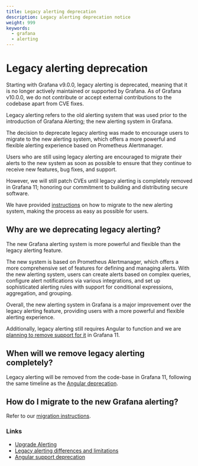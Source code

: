 ```yaml
---
title: Legacy alerting deprecation
description: Legacy alerting deprecation notice
weight: 999
keywords:
  - grafana
  - alerting
---
```


# Legacy alerting deprecation

Starting with Grafana v9.0.0, legacy alerting is deprecated, meaning that it is no longer actively maintained or supported by Grafana. As of Grafana v10.0.0, we do not contribute or accept external contributions to the codebase apart from CVE fixes.

Legacy alerting refers to the old alerting system that was used prior to the introduction of Grafana Alerting; the new alerting system in Grafana.

The decision to deprecate legacy alerting was made to encourage users to migrate to the new alerting system, which offers a more powerful and flexible alerting experience based on Prometheus Alertmanager.

Users who are still using legacy alerting are encouraged to migrate their alerts to the new system as soon as possible to ensure that they continue to receive new features, bug fixes, and support.

However, we will still patch CVEs until legacy alerting is completely removed in Grafana 11; honoring our commitment to building and distributing secure software.

We have provided [instructions](https://grafana.com/docs/grafana/latest/alerting/migrating-alerts/) on how to migrate to the new alerting system, making the process as easy as possible for users.

## Why are we deprecating legacy alerting?

The new Grafana alerting system is more powerful and flexible than the legacy alerting feature.

The new system is based on Prometheus Alertmanager, which offers a more comprehensive set of features for defining and managing alerts. With the new alerting system, users can create alerts based on complex queries, configure alert notifications via various integrations, and set up sophisticated alerting rules with support for conditional expressions, aggregation, and grouping.

Overall, the new alerting system in Grafana is a major improvement over the legacy alerting feature, providing users with a more powerful and flexible alerting experience.

Additionally, legacy alerting still requires Angular to function and we are [planning to remove support for it](https://grafana.com/docs/grafana/latest/developers/angular_deprecation/) in Grafana 11.

## When will we remove legacy alerting completely?

Legacy alerting will be removed from the code-base in Grafana 11, following the same timeline as the [Angular deprecation](https://grafana.com/docs/grafana/latest/developers/angular_deprecation/).

## How do I migrate to the new Grafana alerting?

Refer to our [migration instructions](https://grafana.com/docs/grafana/latest/alerting/migrating-alerts/opt-in/).

### Links

- [Upgrade Alerting](https://grafana.com/docs/grafana/latest/alerting/migrating-alerts/)
- [Legacy alerting differences and limitations](https://grafana.com/docs/grafana/latest/alerting/migrating-alerts/migrating-legacy-alerts/)
- [Angular support deprecation](https://grafana.com/docs/grafana/latest/developers/angular_deprecation/)
